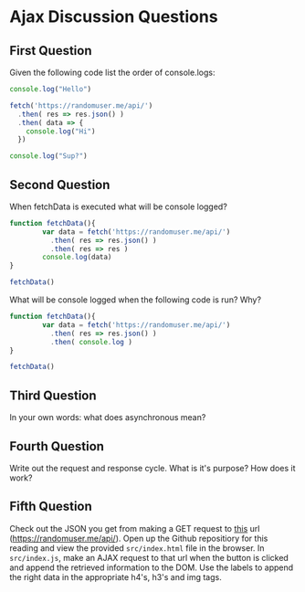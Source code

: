 # Ajax Discussion Questions

## First Question

Given the following code list the order of console.logs:

```javascript
console.log("Hello")

fetch('https://randomuser.me/api/')
  .then( res => res.json() )
  .then( data => {
    console.log("Hi") 
  })

console.log("Sup?")
```

## Second Question

When fetchData is executed what will be console logged?

```javascript
function fetchData(){
        var data = fetch('https://randomuser.me/api/')
          .then( res => res.json() )
          .then( res => res )
        console.log(data)	
}

fetchData()
```

What will be console logged when the following code is run? Why?

```javascript
function fetchData(){
        var data = fetch('https://randomuser.me/api/')
          .then( res => res.json() )
          .then( console.log )
}

fetchData()
```

## Third Question

In your own words: what does asynchronous mean?

## Fourth Question

Write out the request and response cycle. What is it's purpose? How does it work?

## Fifth Question

Check out the JSON you get from making a GET request to [this](https://randomuser.me/api/) url (https://randomuser.me/api/).
Open up the Github repositiory for this reading and view the provided `src/index.html` file in the browser. In `src/index.js`, make an AJAX request to that url when the button is clicked and append the retrieved information to the DOM. Use the labels to append the right data in the appropriate h4's, h3's and img tags.
